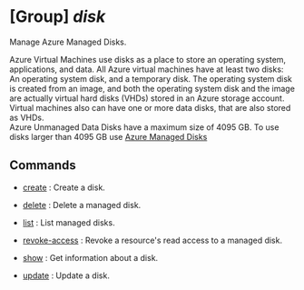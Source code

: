 # [Group] _disk_

Manage Azure Managed Disks.

Azure Virtual Machines use disks as a place to store an operating system, applications, and data. All Azure virtual machines have at least two disks: An operating system disk, and a temporary disk. The operating system disk is created from an image, and both the operating system disk and the image are actually virtual hard disks (VHDs) stored in an Azure storage account. Virtual machines also can have one or more data disks, that are also stored as VHDs.\
Azure Unmanaged Data Disks have a maximum size of 4095 GB. To use disks larger than 4095 GB use [Azure Managed Disks](https://docs.microsoft.com/azure/virtual-machines/managed-disks-overview)

## Commands

- [create](/Commands/disk/_create.md)
: Create a disk.

- [delete](/Commands/disk/_delete.md)
: Delete a managed disk.

- [list](/Commands/disk/_list.md)
: List managed disks.

- [revoke-access](/Commands/disk/_revoke-access.md)
: Revoke a resource's read access to a managed disk.

- [show](/Commands/disk/_show.md)
: Get information about a disk.

- [update](/Commands/disk/_update.md)
: Update a disk.
